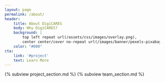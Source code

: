 ```yaml
---
layout: page
permalink: /about/
header:
    title: About DigiCARES
    body: Why DigiCARES?
    background: |
        top left repeat url(/assets/css/images/overlay.png),
        center center/cover no-repeat url(/images/banner/pexels-pixabay-414807.jpg)
    color: "#000"
cta:
    link: '#project'
    text: Learn More
---
```


{% subview project_section.md %}
{% subview team_section.md %}

